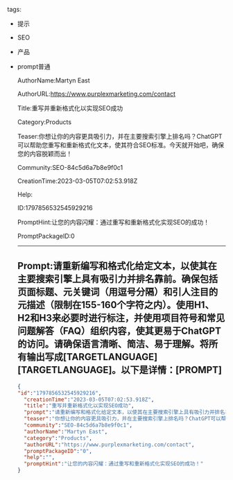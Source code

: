   tags: 
- 提示
- SEO
- 产品
- prompt普通

  AuthorName:Martyn East

  AuthorURL:https://www.purplexmarketing.com/contact

  Title:重写并重新格式化以实现SEO成功

  Category:Products

  Teaser:你想让你的内容更具吸引力，并在主要搜索引擎上排名吗？ChatGPT可以帮助您重写和重新格式化文本，使其符合SEO标准。今天就开始吧，确保您的内容脱颖而出！

  Community:SEO-84c5d6a7b8e9f0c1

  CreationTime:2023-03-05T07:02:53.918Z

  Help:

  ID:1797856532545929216

  PromptHint:让您的内容闪耀：通过重写和重新格式化实现SEO的成功！

  PromptPackageID:0

  ---

  ## Prompt:请重新编写和格式化给定文本，以使其在主要搜索引擎上具有吸引力并排名靠前。确保包括页面标题、元关键词（用逗号分隔）和引人注目的元描述（限制在155-160个字符之内）。使用H1、H2和H3来必要时进行标注，并使用项目符号和常见问题解答（FAQ）组织内容，使其更易于ChatGPT的访问。请确保语言清晰、简洁、易于理解。将所有输出写成[TARGETLANGUAGE][TARGETLANGUAGE]。以下是详情：[PROMPT]

  ```json
  {
  "id":"1797856532545929216",
    "creationTime":"2023-03-05T07:02:53.918Z",
    "title":"重写并重新格式化以实现SEO成功",
    "prompt":"请重新编写和格式化给定文本，以使其在主要搜索引擎上具有吸引力并排名靠前。确保包括页面标题、元关键词（用逗号分隔）和引人注目的元描述（限制在155-160个字符之内）。使用H1、H2和H3来必要时进行标注，并使用项目符号和常见问题解答（FAQ）组织内容，使其更易于ChatGPT的访问。请确保语言清晰、简洁、易于理解。将所有输出写成[TARGETLANGUAGE][TARGETLANGUAGE]。以下是详情：[PROMPT]",
    "teaser":"你想让你的内容更具吸引力，并在主要搜索引擎上排名吗？ChatGPT可以帮助您重写和重新格式化文本，使其符合SEO标准。今天就开始吧，确保您的内容脱颖而出！",
    "community":"SEO-84c5d6a7b8e9f0c1",
    "authorName":"Martyn East",
    "category":"Products",
    "authorURL":"https://www.purplexmarketing.com/contact",
    "promptPackageID":"0",
    "help":"",
    "promptHint":"让您的内容闪耀：通过重写和重新格式化实现SEO的成功！"
  }
  ```
